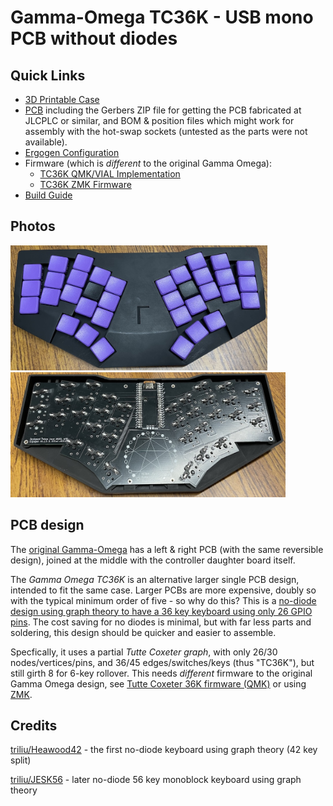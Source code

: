 # Gamma-Omega TC36K - USB mono PCB without diodes

## Quick Links
- [3D Printable Case](../cases/)
- [PCB](pcb/) including the Gerbers ZIP file for getting the PCB fabricated at JLCPLC or similar,
  and BOM & position files which might work for assembly with the hot-swap sockets (untested as the
  parts were not available).
- [Ergogen Configuration](ergogen/README.md) 
- Firmware (which is *different* to the original Gamma Omega):
    - [TC36K QMK/VIAL Implementation](https://github.com/peterjc/qmk_userspace/tree/main/keyboards/tutte_coxeter_36k/)
    - [TC36K ZMK Firmware](https://github.com/peterjc/zmk-keyboard-graph-theory/tree/main/boards/shields/tc36k)
- [Build Guide](BUILD_GUIDE.md)

## Photos

<img title="Assembled Gamma Omega TC36K keyboard in black and purple"
src="../images/tc36k-purple.jpg" height="200" /> <img
title="Inside the Gamma Omega TC36K with the bottom case off showing the no-diode PCB"
src="../images/tc36k-back-off.jpg" height="200" />

## PCB design

The [original Gamma-Omega](../original/) has a left & right PCB (with the same reversible design),
joined at the middle with the controller daughter board itself.

The *Gamma Omega TC36K* is an alternative larger single PCB design, intended to fit the same case.
Larger PCBs are more expensive, doubly so with the typical minimum order of five - so why do this?
This is a [no-diode design using graph theory to have a 36 key keyboard using only 26 GPIO
pins](https://astrobeano.blogspot.com/2025/05/ergo-mech-keyboard-wiring-using-tutte-coxeter-graph.html).
The cost saving for no diodes is minimal, but with far less parts and soldering,
this design should be quicker and easier to assemble.

Specfically, it uses a partial *Tutte Coxeter graph*, with only 26/30 nodes/vertices/pins,
and 36/45 edges/switches/keys (thus "TC36K"), but still girth 8 for 6-key rollover. 
This needs _different_ firmware to the original Gamma Omega design, see
[Tutte Coxeter 36K firmware (QMK)](https://github.com/peterjc/qmk_userspace/tree/main/keyboards/tutte_coxeter_36k)
or using [ZMK](https://github.com/peterjc/zmk-keyboard-graph-theory/tree/main/boards/shields/tc36k).

## Credits

[triliu/Heawood42](https://github.com/triliu/Heawood42) - the first no-diode keyboard using graph theory (42 key split)

[triliu/JESK56](https://github.com/triliu/JESK56) - later no-diode 56 key monoblock keyboard using graph theory

